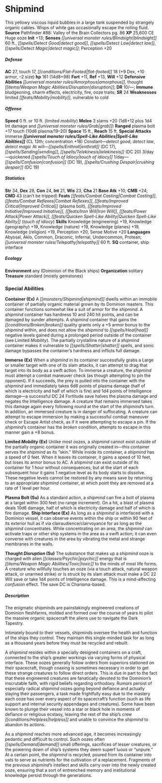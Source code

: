 ﻿---
cssclass: [monsters]
title1: Shipmind
desc_short: This yellowy viscous liquid bubbles in a large tank suspended by strangely
  organic cables. Wisps of white gas occasionally escape the roiling fluid.
title2: Shipmind
CR: 13
sources:
- name: 'Pathfinder #88: Valley of the Brain Collectors'
  page: 86
  link: http://paizo.com/products/btpy99sg?Pathfinder-Adventure-Path-88-Valley-of-the-Brain-Collectors
XP: 25600
alignment: CE
size: Huge
type: ooze
initiative:
  bonus: 13
senses:
  blindsight: 60
  detect good: true
  detect law: true
  detect magic: true
AC:
  AC: 27
  touch: 17
  flat_footed: 18
  components:
    dex: 9
    armor: 10
    size: -2
HP:
  HP: 161
  long: 14d8+98
saves:
  fort: 11
  ref: 13
  will: 12
defensive_abilities:
- amorphous
- thought disruption
DR:
- amount: 10
  weakness: '-'
immunities:
- bludgeoning
- charm effects
- electricity
- fire
- ooze traits
SR: 24
weaknesses:
- limited mobility
- vulnerable to cold
speeds:
  0 ft. or: 10
  0 ft. or_other: limited mobility
attacks:
  melee:
  - - text: 3 slams +20 (1d8+12 plus 1d4 Int damage and grab)
      entries:
      - - damage: 1d8+12
        - damage: 1d4
          type: Int damage
        - effect: grab
      count: 3
      attack: slams
      bonus:
      - 20
  ranged:
  - - text: plasma bolt +17 touch (10d6 plasma/19-20)
      entries:
      - - damage: 10d6
          type: plasma
          crit_range: 19-20
      attack: plasma bolt
      bonus:
      - 17
      touch: true
  special:
  - immerse
space: 15
reach: 15
spell_like_abilities:
  entries:
  - name: detect good
    source: default
    freq: Constant
  - name: detect law
    source: default
    freq: Constant
  - name: detect magic
    source: default
    freq: Constant
  - name: enthrall
    source: default
    freq: At will
    DC: 17
  - name: sending
    source: default
    freq: At will
  - name: telekinesis
    source: default
    freq: At will
    DC: 20
  - name: quickened touch of idiocy
    source: default
    freq: 3/day
  - name: confusion
    source: default
    freq: 1/day
    DC: 19
  - name: crushing despair
    source: default
    freq: 1/day
    DC: 19
  sources:
  - name: default
    CL: 13
    concentration: 18
ability_scores:
  STR: 34
  DEX: 28
  CON: 24
  INT: 21
  WIS: 23
  CHA: 21
BAB: 10
CMB: 24
CMD: 43
CMD_other: can't be tripped
feats:
- name: Combat Casting
- name: Combat Reflexes
- name: Improved Critical (plasma bolt)
- name: Improved Initiative
- name: Iron Will
- name: Power Attack
- name: Quicken Spell-Like Ability (touch of idiocy)
skills:
  Knowledge (engineering): 19
  Knowledge (geography): 19
  Knowledge (nature): 19
  Knowledge (planes): 19
  Knowledge (religion): 19
  Perception: 20
  Sense Motive: 20
languages:
- Abyssal
- Aklo
- Common
- Draconic
- Infernal
- Undercommon
- Protean
- telepathy 60 ft.
special_qualities:
- container
- ship interface
ecology:
  environment: any (Dominion of the Black ships)
  organization: solitary
  treasure_type: standard
  treasure:
  - mostly gemstones
special_abilities:
  Container (Ex): A shipmind dwells within an immobile container of partially organic
    material grown by its Dominion masters. This container functions somewhat like
    a suit of armor for the shipmind. A shipmind container has hardness 10 and 240
    hit points, and can be damaged by sunder attempts. A shipmind container that gains
    the broken quality grants only a +5 armor bonus to the shipmind within, and does
    not allow the shipmind to heal negative levels gained during a prolonged period
    outside of the container (see Limited Mobility). The partially crystalline nature
    of a shipmind container makes it vulnerable to shatter spells, and sonic damage
    bypasses the container's hardness and inflicts full damage.
  Immerse (Ex): When a shipmind in its container successfully grabs a Large or smaller
    target with one of its slam attacks, it can attempt to drag that target into its
    body as a swift action. To immerse a creature, the shipmind must attempt a combat
    maneuver check (as though attempting to pin the opponent). If it succeeds, the
    prey is pulled into the container with the shipmind and immediately takes 6d6
    points of plasma damage (half of which is electricity and half of which is fire)
    and 1d4 points of Intelligence damage-a successful DC 24 Fortitude save halves
    the plasma damage and negates the Intelligence damage. A creature that remains
    immersed takes this damage again every following round at the start of the shipmind's
    turn. In addition, an immersed creature is in danger of suffocating. A creature
    can attempt to escape immersion by making a successful combat maneuver check or
    Escape Artist check, as if it were attempting to escape a pin. If the shipmind's
    container has the broken condition, attempts to escape in this manner gain a +8
    bonus.
  Limited Mobility (Ex): Unlike most oozes, a shipmind cannot exist outside of the
    partially organic container it was originally created in-this container serves
    the shipmind as its “skin.” While inside its container, a shipmind has a speed
    of 0 feet. When it leaves its container, it gains a speed of 10 feet, but loses
    its armor bonus to AC. A shipmind can exist outside of its container for 1 hour
    without consequences, but at the start of each subsequent hour it gains 1 negative
    level as its body starts to dissolve. These negative levels cannot be restored
    by any means save by returning to an appropriate shipmind container, at which
    point they are removed at a rate of 1 level per hour.
  Plasma Bolt (Su): As a standard action, a shipmind can fire a bolt of plasma at
    a target within 300 feet (no range increment). On a hit, a blast of plasma deals
    10d6 damage, half of which is electricity damage and half of which is fire damage.
  Ship Interface (Ex): As long as a shipmind is interfaced with a Dominion vessel,
    it can observe events within the ship or within 90 feet of its exterior hull as
    if via clairaudience/clairvoyance for as long as the shipmind concentrates. While
    concentrating on an area, the shipmind can activate traps or other ship systems
    in the area as a swift action; it can even converse with creatures in the area
    by vibrating the metal and strange membranes in the walls.
  Thought Disruption (Su): The substance that makes up a shipmind ooze is charged
    with alien psychic energy that is toxic to the minds of most life forms. A creature
    who willfully touches an ooze (via a touch attack, natural weapon attack, or unarmed
    strike) or is struck by its slam attack must make a DC 22 Will save or take 1d4
    points of Intelligence damage. This is a mind-affecting confusion effect. The
    save DC is Charisma-based.
desc_long: |-
  The enigmatic shipminds are painstakingly engineered creations of Dominion fleshfarms, molded and formed over the course of years to pilot the massive organic spacecraft the aliens use to navigate the Dark Tapestry.

  Intimately bound to their vessels, shipminds oversee the health and function of the ships they control. They maintain this single-minded task for as long as a thousand years before they must be recycled and rebuilt.

  A shipmind resides within a specially designed containers on a craft, connected to the ship's greater workings via varying forms of physical interface. These oozes generally follow orders from superiors stationed on their spacecraft, though coaxing is sometimes necessary in order to get these strange creatures to follow direct orders. This is due in part to the fact that these engineered creatures are fanatically devoted to the Dominion's inscrutable faith, with rigid beliefs regarding orthodoxy. Rumors persist of especially radical shipmind oozes going beyond defiance and actually slaying their passengers, a task made frightfully easy due to the mastery each ooze has over every aspect of its spacecraft's function (such as life support and internal security appendages and creatures). Some have been known to plunge their vessel into a star or black hole in moments of defiance or religious ecstasy, leaving the rest of the ship's crew helpless and unable to convince the shipmind to abandon its actions.

  As a shipmind reaches more advanced age, it becomes increasingly pedantic and difficult to control. Such oozes often demand small offerings, sacrifices of lesser creatures, or the powering down of ship's systems they deem superf luous or “unpure.” At a certain point, the shipmind is recycled, poured from its container into vats to serve as nutrients for the cultivation of a replacement. Fragments of the previous shipmind's intellect and skills carry over into the newly created ooze, ensuring that a sort of entrenched memory and institutional knowledge persist through the generations.

---

# Shipmind
This yellowy viscous liquid bubbles in a large tank suspended by strangely organic cables. Wisps of white gas occasionally escape the roiling fluid.
**Source** Pathfinder #88: Valley of the Brain Collectors pg. 86
**XP** 25,600
CE Huge ooze
**Init** +13; **Senses** _[[universal monster rules/Blindsight|blindsight]]_ 60 ft., _[[spells/Detect Good|detect good]]_, _[[spells/Detect Law|detect law]]_, _[[spells/Detect Magic|detect magic]]_; Perception +20

##### Defense

**AC** 27, touch 17, _[[conditions/Flat-Footed|flat-footed]]_ 18 (+9 Dex, +10 armor, –2 size)
**hp** 161 (14d8+98)
**Fort** +11, **Ref** +13, **Will** +12
**Defensive Abilities** _[[universal monster rules/Amorphous|amorphous]]_, thought _[[items/Weapon Magic Abilities/Disruption|disruption]]_; **DR** 10/—; **Immune** bludgeoning, charm effects, electricity, fire, ooze traits; **SR** 24
**Weaknesses** limited _[[feats/Mobility|mobility]]_, vulnerable to cold

##### Offense
**Speed** 0 ft. or 10 ft. (limited _mobility_)
**Melee** 3 slams +20 (1d8+12 plus 1d4 Int damage and _[[universal monster rules/Grab|grab]]_)
**Ranged** plasma bolt +17 touch (10d6 plasma/19–20)
**Space** 15 ft., **Reach** 15 ft.
**Special Attacks** immerse
**_[[universal monster rules/Spell-Like Abilities|Spell-Like Abilities]]_** (CL 13th; concentration +18)
Constant—_detect good_, _detect law_, _detect magic_
At will—_[[spells/Enthrall|enthrall]]_ (DC 17), _[[spells/Sending|sending]]_, _[[spells/Telekinesis|telekinesis]]_ (DC 20)
3/day—quickened _[[spells/Touch of Idiocy|touch of idiocy]]_
1/day—_[[spells/Confusion|confusion]]_ (DC 19), _[[spells/Crushing Despair|crushing despair]]_ (DC 19)

##### Statistics
**Str** 34, **Dex** 28, **Con** 24, **Int** 21, **Wis** 23, **Cha** 21
**Base Atk** +10; **CMB** +24; **CMD** 43 (can’t be tripped)
**Feats** _[[feats/Combat Casting|Combat Casting]]_, _[[feats/Combat Reflexes|Combat Reflexes]]_, _[[feats/Improved Critical|Improved Critical]]_ (plasma bolt), _[[feats/Improved Initiative|Improved Initiative]]_, _[[feats/Iron Will|Iron Will]]_, _[[feats/Power Attack|Power Attack]]_, _[[feats/Quicken Spell-Like Ability|Quicken Spell-Like Ability]]_ (_touch of idiocy_)
**Skills** Knowledge (engineering) +19, Knowledge (geography) +19, Knowledge (nature) +19, Knowledge (planes) +19, Knowledge (religion) +19, Perception +20, Sense Motive +20
**Languages** Abyssal, Aklo, Common, Draconic, Infernal, Undercommon, Protean; _[[universal monster rules/Telepathy|telepathy]]_ 60 ft.
**SQ** container, ship interface

##### Ecology

**Environment** any (Dominion of the Black ships)
**Organization** solitary
**Treasure** standard (mostly gemstones)

### Special Abilities

**Container (Ex)** A _[[monsters/Shipmind|shipmind]]_ dwells within an immobile container of partially organic material grown by its Dominion masters. This container functions somewhat like a suit of armor for the _shipmind_. A _shipmind_ container has hardness 10 and 240 hit points, and can be damaged by sunder attempts. A _shipmind_ container that gains the _[[conditions/Broken|broken]]_ quality grants only a +5 armor bonus to the _shipmind_ within, and does not allow the _shipmind_ to _[[spells/Heal|heal]]_ negative levels gained during a prolonged period outside of the container (see Limited _Mobility_). The partially crystalline nature of a _shipmind_ container makes it vulnerable to _[[spells/Shatter|shatter]]_ spells, and sonic damage bypasses the container’s hardness and inflicts full damage.

**Immerse (Ex)** When a _shipmind_ in its container successfully grabs a Large or smaller target with one of its slam attacks, it can attempt to drag that target into its body as a swift action. To immerse a creature, the _shipmind_ must attempt a combat maneuver check (as though attempting to pin the opponent). If it succeeds, the prey is pulled into the container with the _shipmind_ and immediately takes 6d6 points of plasma damage (half of which is electricity and half of which is fire) and 1d4 points of Intelligence damage—a successful DC 24 Fortitude save halves the plasma damage and negates the Intelligence damage. A creature that remains immersed takes this damage again every following round at the start of the _shipmind_’s turn. In addition, an immersed creature is in danger of suffocating. A creature can attempt to escape immersion by making a successful combat maneuver check or Escape Artist check, as if it were attempting to escape a pin. If the _shipmind_’s container has the _broken_ condition, attempts to escape in this manner gain a +8 bonus.

**Limited _Mobility_ (Ex)** Unlike most oozes, a _shipmind_ cannot exist outside of the partially organic container it was originally created in—this container serves the _shipmind_ as its “skin.” While inside its container, a _shipmind_ has a speed of 0 feet. When it leaves its container, it gains a speed of 10 feet, but loses its armor bonus to AC. A _shipmind_ can exist outside of its container for 1 hour without consequences, but at the start of each subsequent hour it gains 1 negative level as its body starts to dissolve. These negative levels cannot be restored by any means save by returning to an appropriate _shipmind_ container, at which point they are removed at a rate of 1 level per hour.

**Plasma Bolt (Su)** As a standard action, a _shipmind_ can fire a bolt of plasma at a target within 300 feet (no range increment). On a hit, a blast of plasma deals 10d6 damage, half of which is electricity damage and half of which is fire damage.
**Ship Interface (Ex)** As long as a _shipmind_ is interfaced with a Dominion vessel, it can observe events within the ship or within 90 feet of its exterior hull as if via clairaudience/clairvoyance for as long as the _shipmind_ concentrates. While concentrating on an area, the _shipmind_ can activate traps or other ship systems in the area as a swift action; it can even converse with creatures in the area by vibrating the metal and strange membranes in the walls.

**Thought _Disruption_ (Su)** The substance that makes up a _shipmind_ ooze is charged with alien _[[classes/Psychic|psychic]]_ energy that is _[[items/Weapon Magic Abilities/Toxic|toxic]]_ to the minds of most life forms. A creature who willfully touches an ooze (via a touch attack, natural weapon attack, or unarmed strike) or is struck by its slam attack must make a DC 22 Will save or take 1d4 points of Intelligence damage. This is a mind-affecting _confusion_ effect. The save DC is Charisma-based.

##### Description

The enigmatic shipminds are painstakingly engineered creations of Dominion fleshfarms, molded and formed over the course of years to pilot the massive organic spacecraft the aliens use to navigate the Dark Tapestry.

Intimately bound to their vessels, shipminds oversee the health and function of the ships they control. They maintain this single-minded task for as long as a thousand years before they must be recycled and rebuilt.

A _shipmind_ resides within a specially designed containers on a craft, connected to the ship’s greater workings via varying forms of physical interface. These oozes generally follow orders from superiors stationed on their spacecraft, though coaxing is sometimes necessary in order to get these strange creatures to follow direct orders. This is due in part to the fact that these engineered creatures are fanatically devoted to the Dominion’s inscrutable faith, with rigid beliefs regarding orthodoxy. Rumors persist of especially radical _shipmind_ oozes going beyond defiance and actually slaying their passengers, a task made frightfully easy due to the mastery each ooze has over every aspect of its spacecraft’s function (such as life support and internal security appendages and creatures). Some have been known to plunge their vessel into a star or black hole in moments of defiance or religious ecstasy, leaving the rest of the ship’s crew _[[conditions/Helpless|helpless]]_ and unable to convince the _shipmind_ to abandon its actions.

As a _shipmind_ reaches more advanced age, it becomes increasingly pedantic and difficult to control. Such oozes often _[[spells/Demand|demand]]_ small offerings, sacrifices of lesser creatures, or the powering down of ship’s systems they deem superf luous or “unpure.” At a certain point, the _shipmind_ is recycled, poured from its container into vats to serve as nutrients for the cultivation of a replacement. Fragments of the previous _shipmind_’s intellect and skills carry over into the newly created ooze, ensuring that a sort of entrenched memory and institutional knowledge persist through the generations.